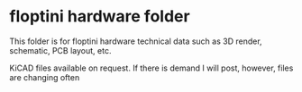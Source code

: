 # floptini hardware folder

This folder is for floptini hardware technical data such as 3D render, schematic, PCB layout, etc.

KiCAD files available on request.  If there is demand I will post, however, files are changing often

